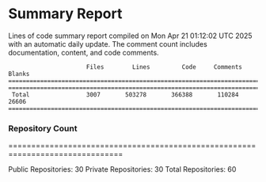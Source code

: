 # Summary Report
Lines of code summary report compiled on Mon Apr 21 01:12:02 UTC 2025 with an automatic daily update. The comment count includes documentation, content, and code comments.
```
                      Files        Lines         Code     Comments       Blanks
===============================================================================
===============================================================================
 Total                3007       503278       366388       110284        26606
===============================================================================
```

### Repository Count
===============================================================================

Public Repositories: 30
Private Repositories: 30
Total Repositories: 60

